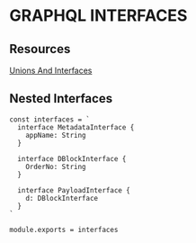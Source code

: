 # GRAPHQL INTERFACES

## Resources

[Unions And Interfaces](https://graphqlmastery.com/blog/graphql-interfaces-and-unions-how-to-design-graphql-schema)

## Nested Interfaces

```
const interfaces = `
  interface MetadataInterface {
    appName: String
  }

  interface DBlockInterface {
    OrderNo: String
  }

  interface PayloadInterface {
    d: DBlockInterface
  }
`

module.exports = interfaces
```
